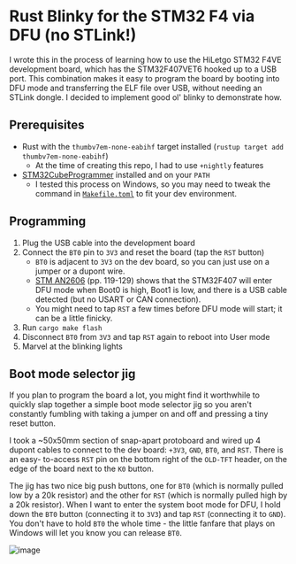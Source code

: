 # Rust Blinky for the STM32 F4 via DFU (no STLink!)
I wrote this in the process of learning how to use the HiLetgo STM32 F4VE
development board, which has the STM32F407VET6 hooked up to a USB port. This
combination makes it easy to program the board by booting into DFU mode and
transferring the ELF file over USB, without needing an STLink dongle. I 
decided to implement good ol' blinky to demonstrate how.

## Prerequisites
- Rust with the `thumbv7em-none-eabihf` target installed (`rustup target add thumbv7em-none-eabihf`)
  - At the time of creating this repo, I had to use `+nightly` features
- [STM32CubeProgrammer](https://www.st.com/en/development-tools/stm32cubeprog.html)
installed and on your `PATH`
  - I tested this process on Windows, so you may need to tweak the command in 
  [`Makefile.toml`](./Makefile.toml) to fit your dev environment.

## Programming
1. Plug the USB cable into the development board
2. Connect the `BT0` pin to `3V3` and reset the board (tap the `RST`
   button)
   - `BT0` is adjacent to `3V3` on the dev board, so you can just use on a 
     jumper or a dupont wire.
   - [STM AN2606](https://www.st.com/resource/en/application_note/cd00167594-stm32-microcontroller-system-memory-boot-mode-stmicroelectronics.pdf)
     (pp. 119-129) shows that the STM32F407 will enter DFU mode when Boot0
     is high, Boot1 is low, and there is a USB cable detected (but no USART or
     CAN connection).
   - You might need to tap `RST` a few times before DFU mode will start; it can
     be a little finicky.
3. Run `cargo make flash`
4. Disconnect `BT0` from `3V3` and tap `RST` again to reboot into User mode
5. Marvel at the blinking lights

## Boot mode selector jig
If you plan to program the board a lot, you might find it worthwhile to
quickly slap together a simple boot mode selector jig so you aren't constantly
fumbling with taking a jumper on and off and pressing a tiny reset button.

I took a ~50x50mm section of snap-apart protoboard and wired up 4 dupont cables 
to connect to the dev board: `+3V3`, `GND`, `BT0`, and `RST`. There is an easy-
to-access `RST` pin on the bottom right of the `OLD-TFT` header, on the edge
of the board next to the `K0` button. 

The jig has two nice big push buttons, one for `BT0` (which is normally pulled
low by a 20k resistor) and the other for `RST` (which is normally pulled high by 
a 20k resistor). When I want to enter the system boot mode for DFU, I hold down
the `BT0` button (connecting it to `3V3`) and tap `RST` (connecting it to `GND`).
You don't have to hold `BT0` the whole time - the little fanfare that plays on
Windows will let you know you can release `BT0`.

![image](https://user-images.githubusercontent.com/89292/141735295-442d5c44-02bf-4f22-a772-0e768db576b5.png)


